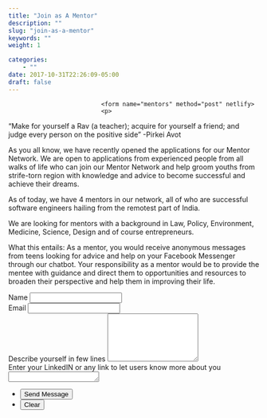 ```yaml
---
title: "Join as A Mentor"
description: ""
slug: "join-as-a-mentor"
keywords: ""
weight: 1

categories: 
    - ""
date: 2017-10-31T22:26:09-05:00
draft: false
---                              
```



                              <form name="mentors" method="post" netlify>
                              <p>
“Make for yourself a Rav (a teacher); acquire for yourself a friend; and judge every person on the positive side” -Pirkei Avot

As you all know, we have recently opened the applications for our Mentor Network. We are open to applications from experienced people from all walks of life who can join our Mentor Network and help groom youths from strife-torn region with knowledge and advice to become successful and achieve their dreams.

As of today, we have 4 mentors in our network, all of who are successful software engineers hailing from the remotest part of India.

We are looking for mentors with a background in Law, Policy, Environment, Medicine, Science, Design and of course entrepreneurs.

What this entails:
As a mentor, you would receive anonymous messages from teens looking for advice and help on your Facebook Messenger through our chatbot. Your responsibility as a mentor would be to provide the mentee with guidance and direct them to opportunities and resources to broaden their perspective and help them in improving their life.

</p>
									<div class="field half first">
										<label for="name">Name</label>
										<input type="text" name="name" id="name" />
									</div>
									<div class="field half">
										<label for="email">Email</label>
										<input type="text" name="email" id="email" />
									</div>
									<div class="field">
										<label for="message">Describe yourself in few lines</label>
										<textarea name="message" id="message" rows="6"></textarea>
									</div>
									<div class="field">
										<label for="facebook ID">Enter your LinkedIN or any link to let users know more about you</label>
										<textarea name="text" id="message" rows="1"></textarea>
									</div>
									<ul class="actions">
										<li><input type="submit" value="Send Message" class="special" /></li>
										<li><input type="reset" value="Clear" /></li>
									</ul>
								</form>